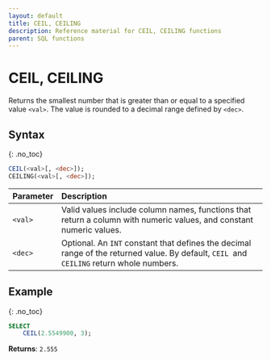 ```yaml
---
layout: default
title: CEIL, CEILING
description: Reference material for CEIL, CEILING functions
parent: SQL functions
---
```


# CEIL, CEILING

Returns the smallest number that is greater than or equal to a specified value `<val>`. The value is rounded to a decimal range defined by `<dec>`.

## Syntax
{: .no_toc}

```sql
CEIL(<val>[, <dec>]);
CEILING(<val>[, <dec>]);
```

| Parameter | Description                                                                                                                               |
| :--------- | :----------------------------------------------------------------------------------------------------------------------------------------- |
| `<val>`   | Valid values include column names, functions that return a column with numeric values, and constant numeric values.                       |
| `<dec>`   | Optional. An `INT` constant that defines the decimal range of the returned value. By default, `CEIL `and `CEILING` return whole numbers.  |

## Example
{: .no_toc}

```sql
SELECT
    CEIL(2.5549900, 3);
```

**Returns**: `2.555`
